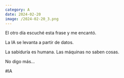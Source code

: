 ```yaml
--- 
category: A 
date: 2024-02-20 
image: /2024-02-20_3.png 
--- 
```


El otro día escuché esta frase y me encantó. 

La IA se levanta a partir de datos.

La sabiduría es humana. Las máquinas no saben cosas. 

No digo más...

#IA